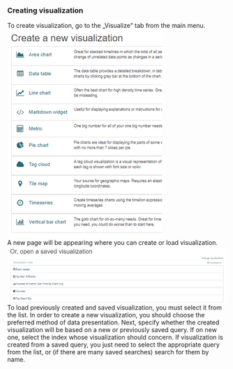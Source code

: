 ### Creating visualization

To create visualization, go to the „Visualize" tab from the main menu.\
![](/./media/media/image89.PNG)\
A new page will be appearing where you can create or load
visualization.\
![](/./media/media/image90.PNG)\
To load previously created and saved visualization, you
must select it from the list. In order to create a new visualization,
you should choose the preferred method of data presentation. Next,
specify whether the created visualization will be based on a new or
previously saved query. If on new one, select the index whose
visualization should concern. If visualization is created from a saved
query, you just need to select the appropriate query from the list, or
(if there are many saved searches) search for them by name.
